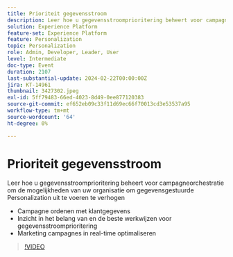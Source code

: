 ```yaml
---
title: Prioriteit gegevensstroom
description: Leer hoe u gegevensstroomprioritering beheert voor campagneorchestratie om de mogelijkheden van uw organisatie om gegevensgestuurde Personalization uit te voeren, te verhogen.
solution: Experience Platform
feature-set: Experience Platform
feature: Personalization
topic: Personalization
role: Admin, Developer, Leader, User
level: Intermediate
doc-type: Event
duration: 2107
last-substantial-update: 2024-02-22T00:00:00Z
jira: KT-14961
thumbnail: 3427302.jpeg
exl-id: 5ff79483-66ed-4023-8d49-0ee877120383
source-git-commit: ef652eb09c33f11d69ec66f70013cd3e53537a95
workflow-type: tm+mt
source-wordcount: '64'
ht-degree: 0%

---
```


# Prioriteit gegevensstroom

Leer hoe u gegevensstroomprioritering beheert voor campagneorchestratie om de mogelijkheden van uw organisatie om gegevensgestuurde Personalization uit te voeren te verhogen

- Campagne ordenen met klantgegevens
- Inzicht in het belang van en de beste werkwijzen voor gegevensstroomprioritering
- Marketing campagnes in real-time optimaliseren

>[!VIDEO](https://video.tv.adobe.com/v/3427302/?learn=on)
